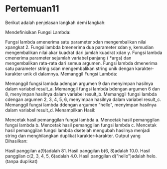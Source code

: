 # Pertemuan11

Berikut adalah penjelasan langkah demi langkah:

Mendefinisikan Fungsi Lambda:

Fungsi lambda amenerima satu parameter xdan mengembalikan nilai xpangkat 2.
Fungsi lambda bmenerima dua parameter xdan y, kemudian mengembalikan nilai akar kuadrat dari jumlah kuadrat xdan y.
Fungsi lambda cmenerima parameter sejumlah variabel panjang ( *args) dan mengembalikan rata-rata dari semua argumen.
Fungsi lambda dmenerima satu parameter string sdan mengembalikan string unik dengan karakter-karakter unik di dalamnya.
Memanggil Fungsi Lambda:

Memanggil fungsi lambda adengan argumen 9 dan menyimpan hasilnya dalam variabel result_a.
Memanggil fungsi lambda bdengan argumen 6 dan 8, menyimpan hasilnya dalam variabel result_b.
Memanggil fungsi lambda cdengan argumen 2, 3, 4, 5, 6, menyimpan hasilnya dalam variabel result_c.
Memanggil fungsi lambda ddengan argumen "hello", menyimpan hasilnya dalam variabel result_d.
Menampilkan Hasil:

Mencetak hasil pemanggilan fungsi lambda a.
Mencetak hasil pemanggilan fungsi lambda b.
Mencetak hasil pemanggilan fungsi lambda c.
Mencetak hasil pemanggilan fungsi lambda dsetelah mengubah hasilnya menjadi string dan menghilangkan duplikat karakter-karakter.
Output yang Dihasilkan:

Hasil panggilan a(9)adalah 81.
Hasil panggilan b(6, 8)adalah 10.0.
Hasil panggilan c(2, 3, 4, 5, 6)adalah 4.0.
Hasil panggilan d("hello")adalah helo. (tanpa duplikat)
